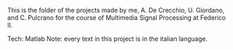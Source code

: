 This is the folder of the projects made by me, A. De Crecchio, U. Giordano, and C. Pulcrano for the course of Multimedia Signal Processing at Federico II.

Tech: Matlab
Note: every text in this project is in the italian language.
